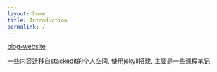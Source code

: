 ```yaml
---
layout: home
title: Introduction
permalink: /
---
```


[blog-website](reductionreaction.github.io)

一些内容迁移自[stackedit](https://stackedit.cn/)的个人空间, 使用jekyll搭建, 主要是一些课程笔记
